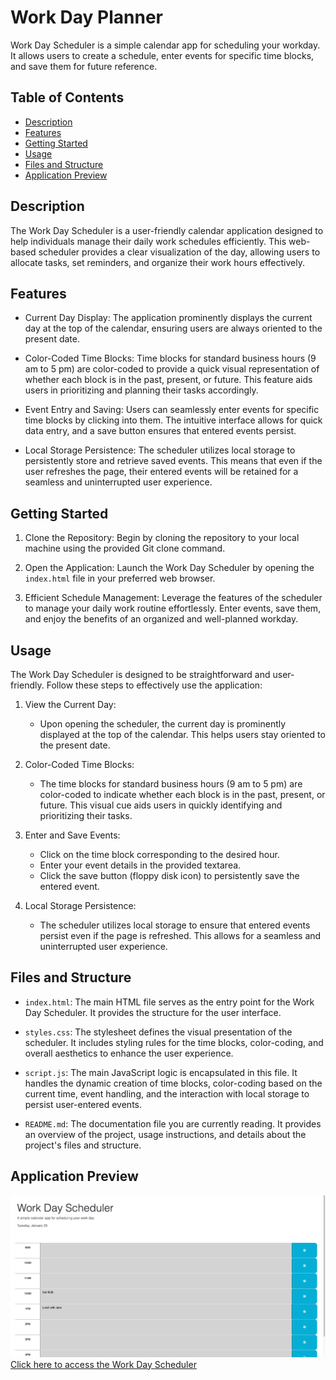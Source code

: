 # Work Day Planner

Work Day Scheduler is a simple calendar app for scheduling your workday. It allows users to create a schedule, enter events for specific time blocks, and save them for future reference.

## Table of Contents

- [Description](#description)
- [Features](#features)
- [Getting Started](#getting-started)
- [Usage](#usage)
- [Files and Structure](#files-and-structure)
- [Application Preview](#application-preview)

## Description

The Work Day Scheduler is a user-friendly calendar application designed to help individuals manage their daily work schedules efficiently. This web-based scheduler provides a clear visualization of the day, allowing users to allocate tasks, set reminders, and organize their work hours effectively.

## Features

- Current Day Display: The application prominently displays the current day at the top of the calendar, ensuring users are always oriented to the present date.

- Color-Coded Time Blocks: Time blocks for standard business hours (9 am to 5 pm) are color-coded to provide a quick visual representation of whether each block is in the past, present, or future. This feature aids users in prioritizing and planning their tasks accordingly.

- Event Entry and Saving: Users can seamlessly enter events for specific time blocks by clicking into them. The intuitive interface allows for quick data entry, and a save button ensures that entered events persist.

- Local Storage Persistence: The scheduler utilizes local storage to persistently store and retrieve saved events. This means that even if the user refreshes the page, their entered events will be retained for a seamless and uninterrupted user experience.

## Getting Started

1. Clone the Repository: Begin by cloning the repository to your local machine using the provided Git clone command.

2. Open the Application: Launch the Work Day Scheduler by opening the `index.html` file in your preferred web browser.

3. Efficient Schedule Management: Leverage the features of the scheduler to manage your daily work routine effortlessly. Enter events, save them, and enjoy the benefits of an organized and well-planned workday.

## Usage

The Work Day Scheduler is designed to be straightforward and user-friendly. Follow these steps to effectively use the application:

1. View the Current Day:
   - Upon opening the scheduler, the current day is prominently displayed at the top of the calendar. This helps users stay oriented to the present date.

2. Color-Coded Time Blocks:
   - The time blocks for standard business hours (9 am to 5 pm) are color-coded to indicate whether each block is in the past, present, or future. This visual cue aids users in quickly identifying and prioritizing their tasks.

3. Enter and Save Events:
   - Click on the time block corresponding to the desired hour.
   - Enter your event details in the provided textarea.
   - Click the save button (floppy disk icon) to persistently save the entered event.

4. Local Storage Persistence:
   - The scheduler utilizes local storage to ensure that entered events persist even if the page is refreshed. This allows for a seamless and uninterrupted user experience.


## Files and Structure

- `index.html`: The main HTML file serves as the entry point for the Work Day Scheduler. It provides the structure for the user interface.

- `styles.css`: The stylesheet defines the visual presentation of the scheduler. It includes styling rules for the time blocks, color-coding, and overall aesthetics to enhance the user experience.

- `script.js`: The main JavaScript logic is encapsulated in this file. It handles the dynamic creation of time blocks, color-coding based on the current time, event handling, and the interaction with local storage to persist user-entered events.

- `README.md`: The documentation file you are currently reading. It provides an overview of the project, usage instructions, and details about the project's files and structure.

## Application Preview
![Work Day Scheduler Screenshot](Assets/Application-preview.png)
[Click here to access the Work Day Scheduler](https://awatson622.github.io/work-day-planner/)

